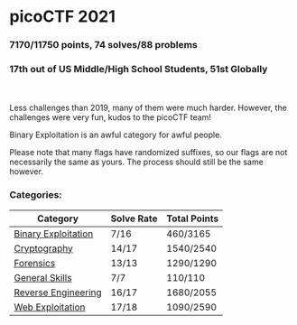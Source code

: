 # picoCTF 2021

### 7170/11750 points, 74 solves/88 problems
### 17th out of US Middle/High School Students, 51st Globally
<br></br>
Less challenges than 2019, many of them were much harder. However, the challenges were very fun, kudos to the picoCTF team!

Binary Exploitation is an awful category for awful people.

Please note that many flags have randomized suffixes, so our flags are not necessarily the same as yours. The process should still be the same however.

### Categories:

|Category |Solve Rate|Total Points|
|---------|------|------|
|[Binary Exploitation](https://github.com/VermillionBird/2021-picoCTF/tree/main/Binary-Exploitation)|7/16|460/3165|
|[Cryptography](https://github.com/VermillionBird/2021-picoCTF/tree/main/Cryptography)|14/17|1540/2540|
|[Forensics](https://github.com/VermillionBird/2021-picoCTF/tree/main/Forensics)|13/13|1290/1290|
|[General Skills](https://github.com/VermillionBird/2021-picoCTF/tree/main/General%20Skills)|7/7|110/110|
|[Reverse Engineering](https://github.com/VermillionBird/2021-picoCTF/tree/main/Reverse-Engineering)|16/17|1680/2055|
|[Web Exploitation](https://github.com/VermillionBird/2021-picoCTF/tree/main/Web-Exploitation)|17/18|1090/2590|

